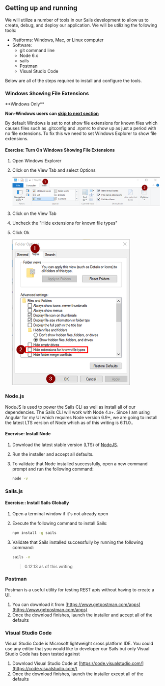 ## Getting up and running

We will utilize a number of tools in our Sails development to allow us to create, debug, and deploy our application.  We will be utilizing the following tools:

* Platforms: Windows, Mac, or Linux computer
* Software:
    * git command line
    * Node 6.x
    * sails
    * Postman    
    * Visual Studio Code


Below are all of the steps required to install and configure the tools.  

### Windows Showing File Extensions

<div class="alert alert-danger" role="alert">
**Windows Only**
</div>

**Non-Windows users can [skip to next section](#chapter2.4)**

By default Windows is set to not show file extensions for known files which causes files such as .gitconfig and .npmrc to show up as just a period with no file extensions.  To fix this we need to set Windows Explorer to show file extensions.

<h4 class="exercise-start">
    <b>Exercise</b>: Turn On Windows Showing File Extensions
</h4>

1. Open Windows Explorer
1. Click on the View Tab and select Options

    <img src="images/chapter1/windows-explorer-ribbon.png">

1. Click on the View Tab
1. Uncheck the "Hide extensions for known file types"
1. Click Ok

    <img src="images/chapter1/windows-explorer-view-options.png">
  
<div class="exercise-end"></div>

### Node.js

NodeJS is used to power the Sails CLI as well as install all of our dependencies.  The Sails CLI will work with Node 4.x+.  Since I am using Angular for my UI which requires Node version 6.9+, we are going to install the latest LTS version of Node which as of this writing is 6.11.0..

<h4 class="exercise-start">
<b>Exervise</b>: Install Node
</h4>

1.	Download the latest stable version (LTS) of [NodeJS](http://nodejs.org).  
1.	Run the installer and accept all defaults.
1.	To validate that Node installed successfully, open a new command prompt and run the following command:

    ```bash
    node -v
    ```

<div class="exercise-end"></div>

### Sails.js

<h4 class="exercise-start">
    <b>Exercise:</b>: Install Sails Globally
</h4>

1. Open a terminal window if it's not already open
1. Execute the following command to install Sails:

    ```bash
    npm install -g sails
    ```

1. Validate that Sails installed successfully by running the following command:

    ```bash
    sails -v
    ```

    > 0.12.13 as of this writing

<div class="exercise-end"></div>

### Postman

Postman is a useful utility for testing REST apis without having to create a UI.

1. You can download it from [https://www.getpostman.com/apps](https://www.getpostman.com/apps)
1. Once the download finishes, launch the installer and accept all of the defaults

### Visual Studio Code

Visual Studio Code is Microsoft lightweight cross platform IDE.  You could use any editor that you would like to developer our  Sails but only Visual Studio Code has been tested against

1. Download Visual Studio Code at [https://code.visualstudio.com/](https://code.visualstudio.com/)
1. Once the download finishes, launch the installer except all of the defaults

